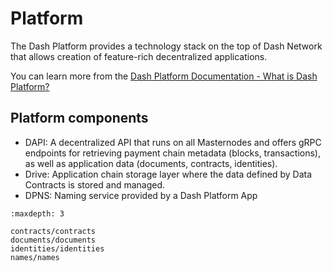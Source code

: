 # Platform

The Dash Platform provides a technology stack on the top of Dash Network that allows creation of feature-rich decentralized applications. 

You can learn more from the [Dash Platform Documentation - What is Dash Platform?](../../intro/what-is-dash-platform.md)

## Platform components

- DAPI: A decentralized API that runs on all Masternodes and offers gRPC endpoints for retrieving payment chain metadata (blocks, transactions), as well as application data (documents, contracts, identities). 
- Drive: Application chain storage layer where the data defined by Data Contracts is stored and managed.
- DPNS: Naming service provided by a Dash Platform App

```{toctree}
:maxdepth: 3

contracts/contracts
documents/documents
identities/identities
names/names
```
